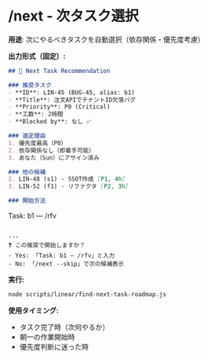 # /next - 次タスク選択

**用途**: 次にやるべきタスクを自動選択（依存関係・優先度考慮）

**出力形式（固定）:**
```markdown
## 🎯 Next Task Recommendation

### 推奨タスク
- **ID**: LIN-45 (BUG-45, alias: b1)
- **Title**: 注文APIでテナントID欠落バグ
- **Priority**: P0 (Critical)
- **工数**: 2時間
- **Blocked by**: なし ✅

### 選定理由
1. 優先度最高（P0）
2. 依存関係なし（即着手可能）
3. あなた（Sun）にアサイン済み

### 他の候補
2. LIN-48 (s1) - SSOT作成 [P1, 4h]
3. LIN-52 (f1) - リファクタ [P2, 3h]

### 開始方法
```
Task: b1 — /rfv
```

---
❓ この推奨で開始しますか？
- Yes: 「Task: b1 — /rfv」と入力
- No: 「/next --skip」で次の候補表示
```

**実行:**
```bash
node scripts/linear/find-next-task-roadmap.js
```

**使用タイミング:**
- タスク完了時（次何やるか）
- 朝一の作業開始時
- 優先度判断に迷った時
